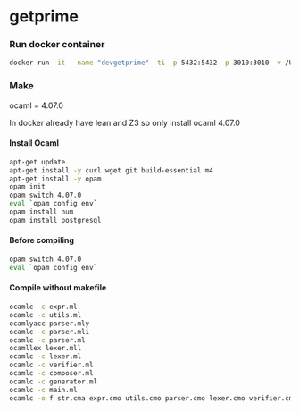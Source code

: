 # getprime

### Run docker container

``` bash
docker run -it --name "devgetprime" -ti -p 5432:5432 -p 3010:3010 -v /Users/lizi/Desktop/pl/getprime:/home/code dangtv/birds:0.0.5 
```

### Make

ocaml = 4.07.0

In docker already have lean and Z3 so only install ocaml 4.07.0

#### Install Ocaml

``` bash
apt-get update
apt-get install -y curl wget git build-essential m4
apt-get install -y opam
opam init
opam switch 4.07.0
eval `opam config env`
opam install num
opam install postgresql
```

#### Before compiling

``` bash
opam switch 4.07.0
eval `opam config env`
```

#### Compile without makefile

``` bash
ocamlc -c expr.ml
ocamlc -c utils.ml
ocamlyacc parser.mly
ocamlc -c parser.mli
ocamlc -c parser.ml
ocamllex lexer.mll
ocamlc -c lexer.ml
ocamlc -c verifier.ml
ocamlc -c composer.ml
ocamlc -c generator.ml
ocamlc -c main.ml
ocamlc -o f str.cma expr.cmo utils.cmo parser.cmo lexer.cmo verifier.cmo composer.cmo generator.cmo main.cmo
```